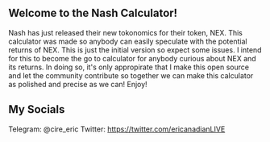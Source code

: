 ## Welcome to the Nash Calculator!

Nash has just released their new tokonomics for their token, NEX. This calculator was made so anybody can easily speculate with the potential returns of NEX. This is just the initial version so expect some issues. I intend for this to become the go to calculator for anybody curious about NEX and its returns. In doing so, it's only appropirate that I make this open source and let the community contribute so together we can make this calculator as polished and precise as we can! Enjoy!

## My Socials

Telegram: @cire_eric
Twitter: https://twitter.com/ericanadianLIVE
